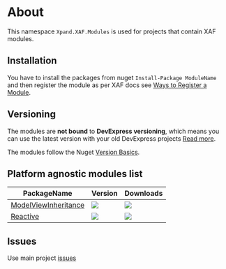 # About

This namespace `Xpand.XAF.Modules` is used for projects that contain XAF modules. 

## Installation 
You have to install the packages from nuget `Install-Package ModuleName` and then register the module as per XAF docs see [Ways to Register a Module](https://documentation.devexpress.com/eXpressAppFramework/118047/Concepts/Application-Solution-Components/Ways-to-Register-a-Module). 


## Versioning
The modules are **not bound** to **DevExpress versioning**, which means you can use the latest version with your old DevExpress projects [Read more](https://github.com/eXpandFramework/XAF/tree/master/tools/Xpand.VersionConverter).

The modules follow the Nuget [Version Basics](https://docs.microsoft.com/en-us/nuget/reference/package-versioning#version-basics).

## Platform agnostic modules list
|PackageName|  Version | Downloads
|---|---|---|
|  [ModelViewInheritance](https://github.com/eXpandFramework/XAF/tree/master/src/Modules/Agnostic/ModelViewInheritance) |![](https://img.shields.io/nuget/v/Xpand.XAF.Modules.ModelViewInheritance.svg?label=&style=flat)|   ![](https://img.shields.io/nuget/dt/Xpand.XAF.Modules.ModelViewInheritance.svg?label=&style=flat)
|[Reactive](https://github.com/eXpandFramework/XAF/tree/master/src/Modules/Agnostic/Reactive)|![](https://img.shields.io/nuget/v/Xpand.XAF.Modules.Reactive.svg?label=&style=flat)|![](https://img.shields.io/nuget/dt/Xpand.XAF.Modules.Reactive.svg?label=&style=flat)


## Issues
Use main project [issues](https://github.com/eXpandFramework/eXpand/issues/new/choose)    